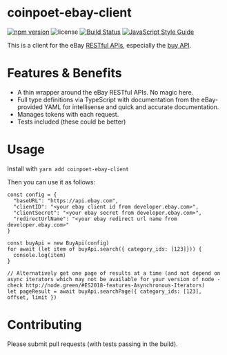 # coinpoet-ebay-client
[![npm version](https://badge.fury.io/js/coinpoet-ebay-client.svg)](https://www.npmjs.com/package/coinpoet-ebay-client)
![license](https://img.shields.io/npm/l/coinpoet-ebay-client.svg)
[![Build Status](https://travis-ci.org/CoinPoet/ebay-client.svg?branch=master)](https://travis-ci.org/CoinPoet/ebay-client)
[![JavaScript Style Guide](https://img.shields.io/badge/code_style-standard-brightgreen.svg)](https://standardjs.com)

This is a client for the eBay [RESTful APIs](https://developer.ebay.com/api-docs/static/ebay-rest-landing.html), especially the [buy API](https://go.developer.ebay.com/api-documentation#buy).

# Features & Benefits
* A thin wrapper around the eBay RESTful APIs. No magic here.
* Full type definitions via TypeScript with documentation from the eBay-provided YAML for intellisense and quick and accurate documentation.
* Manages tokens with each request.
* Tests included (these could be better)


# Usage
Install with `yarn add coinpoet-ebay-client`

Then you can use it as follows:
```
const config = {
  "baseURL": "https://api.ebay.com",
  "clientID": "<your ebay client id from developer.ebay.com>",
  "clientSecret": "<your ebay secret from developer.ebay.com>",
  "redirectUrlName": "<your ebay redirect url name from developer.ebay.com>"
}

const buyApi = new BuyApi(config)
for await (let item of buyApi.search({ category_ids: [123]})) {
  console.log(item)
}

// Alternatively get one page of results at a time (and not depend on async iterators which may not be available for your version of node - check http://node.green/#ES2018-features-Asynchronous-Iterators)
let pageResult = await buyApi.searchPage({ category_ids: [123], offset, limit })
```

# Contributing
Please submit pull requests (with tests passing in the build).
